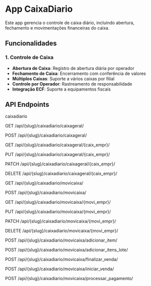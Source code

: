 # App CaixaDiario

Este app gerencia o controle de caixa diário, incluindo abertura, fechamento e movimentações financeiras do caixa.

## Funcionalidades

### 1. Controle de Caixa

- **Abertura de Caixa**: Registro de abertura diária por operador
- **Fechamento de Caixa**: Encerramento com conferência de valores
- **Múltiplos Caixas**: Suporte a vários caixas por filial
- **Controle por Operador**: Rastreamento de responsabilidade
- **Integração ECF**: Suporte a equipamentos fiscais

## API Endpoints

caixadiario

GET
/api/{slug}/caixadiario/caixageral/

POST
/api/{slug}/caixadiario/caixageral/

GET
/api/{slug}/caixadiario/caixageral/{caix_empr}/

PUT
/api/{slug}/caixadiario/caixageral/{caix_empr}/

PATCH
/api/{slug}/caixadiario/caixageral/{caix_empr}/

DELETE
/api/{slug}/caixadiario/caixageral/{caix_empr}/

GET
/api/{slug}/caixadiario/movicaixa/

POST
/api/{slug}/caixadiario/movicaixa/

GET
/api/{slug}/caixadiario/movicaixa/{movi_empr}/

PUT
/api/{slug}/caixadiario/movicaixa/{movi_empr}/

PATCH
/api/{slug}/caixadiario/movicaixa/{movi_empr}/

DELETE
/api/{slug}/caixadiario/movicaixa/{movi_empr}/

POST
/api/{slug}/caixadiario/movicaixa/adicionar_item/

POST
/api/{slug}/caixadiario/movicaixa/adicionar_itens_lote/

POST
/api/{slug}/caixadiario/movicaixa/finalizar_venda/

POST
/api/{slug}/caixadiario/movicaixa/iniciar_venda/

POST
/api/{slug}/caixadiario/movicaixa/processar_pagamento/
